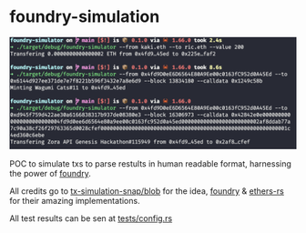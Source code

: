 # foundry-simulation

![image](/assets/Screenshot%202022-12-31%20at%2012.30.54.png)

POC to simulate txs to parse restults in human readable format, harnessing the power of [foundry](https://github.com/foundry-rs/foundry).

All credits go to [tx-simulation-snap/blob](https://github.com/FrederikBolding/tx-simulation-snap/blob/main/packages/snap/src/lib/tokens/erc721.ts) for the idea, [foundry](https://github.com/foundry-rs/foundry) & [ethers-rs](https://github.com/gakonst/ethers-rs) for their amazing implementations.

All test results can be sen at [tests/config.rs](./tests/config.rs)

